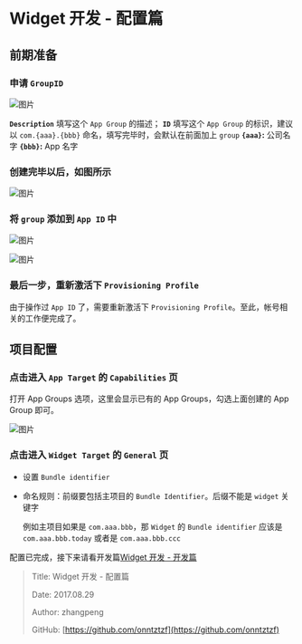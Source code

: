# Widget 开发 - 配置篇

## 前期准备

### 申请 `GroupID`

![图片](https://file.zhangpeng.site/2017/08/29/1.jpeg)

**`Description`** 填写这个 `App Group` 的描述；
**`ID`** 填写这个 `App Group` 的标识，建议以 `com.{aaa}.{bbb}` 命名，填写完毕时，会默认在前面加上 `group`
**`{aaa}`:** 公司名字
**`{bbb}`:** App 名字

### 创建完毕以后，如图所示

![图片](https://file.zhangpeng.site/2017/08/29/2.jpeg)

### 将 `group` 添加到 `App ID` 中

![图片](https://file.zhangpeng.site/2017/08/29/3.jpeg)

![图片](https://file.zhangpeng.site/2017/08/29/4.jpeg)

### 最后一步，重新激活下 `Provisioning Profile`

由于操作过 `App ID` 了，需要重新激活下 `Provisioning Profile`。至此，帐号相关的工作便完成了。

## 项目配置

### 点击进入 `App Target` 的 `Capabilities` 页

打开 App Groups 选项，这里会显示已有的 App Groups，勾选上面创建的 App Group 即可。

![图片](https://file.zhangpeng.site/2017/08/29/5.jpeg)

### 点击进入 `Widget Target` 的 `General` 页

* 设置 `Bundle identifier`
* 命名规则：前缀要包括主项目的 `Bundle Identifier`。后缀不能是 `widget` 关键字

  例如主项目如果是 `com.aaa.bbb`，那 `Widget` 的 `Bundle identifier` 应该是 `com.aaa.bbb.today` 或者是 `com.aaa.bbb.ccc`

配置已完成，接下来请看开发篇[Widget 开发 - 开发篇](http://www.jianshu.com/p/9ddb712a45b4)

> Title: Widget 开发 - 配置篇
>
> Date: 2017.08.29
>
> Author: zhangpeng
>
> GitHub: [https://github.com/onntztzf](https://github.com/onntztzf)
